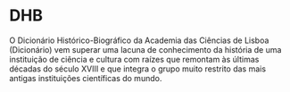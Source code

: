# DHB

O Dicionário Histórico-Biográfico da Academia das Ciências de Lisboa (Dicionário) vem superar uma lacuna de conhecimento da história de uma instituição de ciência e cultura com raízes que remontam às últimas décadas do século XVIII e que integra o grupo muito restrito das mais antigas instituições científicas do mundo.
